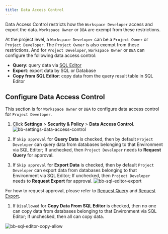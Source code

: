 ```yaml
---
title: Data Access Control
---
```


<EnterpriseOnlyBlock />

Data Access Control restricts how the `Workspace Developer` access and export the data. `Workspace Owner` or `DBA` are exempt from these restrictions.

At the project level, a `Workspace Developer` can be a `Project Owner` or `Project Developer`. The
`Project Owner` is also exempt from these restrictions. And for `Project Developer`, `Workspace Owner` or `DBA` can configure the following data access control:

- **Query**: query data via [SQL Editor](/docs/sql-editor/overview)
- **Export**: export data by SQL or Database
- **Copy from SQL Editor**: copy data from the query result table in SQL Editor

## Configure Data Access Control

This section is for `Workspace Owner` or `DBA` to configure data access control for `Project Developer`.

1. Click **Settings** > **Security & Policy** > **Data Access Control**.
   ![bb-settings-data-access-control](/content/docs/security/data-access-control/bb-settings-data-access-control.webp)

1. If `Skip approval` for **Query Data** is checked, then by default `Project Developer` can query data from databases belonging to that Environment via SQL Editor; If unchecked, then `Project Developer` needs to **Request Query** for approval.
1. If `Skip approval` for **Export Data** is checked, then by default `Project Developer` can export data from databases belonging to that Environment via SQL Editor; If unchecked, then `Project Developer` needs to **Request Export** for approval.
   ![bb-sql-editor-export](/content/docs/security/data-access-control/bb-sql-editor-export.webp)

For how to request approval, please refer to [Request Query](/docs/security/data-query/) and [Request Export](/docs/security/data-export/).

1. If `Disallowed` for **Copy Data From SQL Editor** is checked, then no one can copy data from databases belonging to that Environment via SQL Editor; If unchecked, then all can copy data.

![bb-sql-editor-copy-allow](/content/docs/security/data-access-control/bb-sql-editor-copy-allow.webp)
